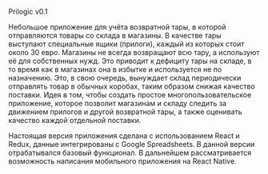 Prilogic v0.1

Небольшое приложение для учёта возвратной тары, в которой отправляются товары со склада в магазины.
В качестве тары выступают специальные ящики (прилоги), каждый из которых стоит около 30 евро. Магазины не всегда возвращают всю тару, а используют её для собственных нужд. Это приводит к дефициту тары на складе, в то время как в магазинах она в избытке и используется не по назначению. Это, в свою очередь, вынуждает склад периодически отправлять товар в обычных коробах, таким образом снижая качество поставки. Идея в том, чтобы создать простое многопользовательское приложение, которое позволит магазинам и складу следить за движением прилогов и другой возвратной тары, а также оценивать качество каждой отдельной поставки.

Настоящая версия приложения сделана с использованием React и Redux, данные интегрированы с Google Spreadsheets. В данной версии отрабатывался базовый функционал.
В дальнейшем рассматривается возможность написания мобильного приложения на React Native.

